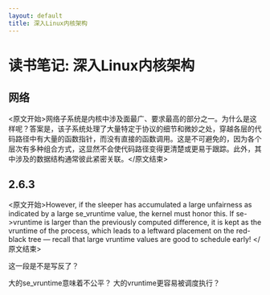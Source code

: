```yaml
---
layout: default
title: 深入Linux内核架构
---
```


# 读书笔记: 深入Linux内核架构


## 网络

<原文开始>网络子系统是内核中涉及面最广、要求最高的部分之一。为什么是这样呢？答案是，该子系统处理了大量特定于协议的细节和微妙之处，穿越各层的代码路径中有大量的函数指针，而没有直接的函数调用。这是不可避免的，因为各个层次有多种组合方式，这显然不会使代码路径变得更清楚或更易于跟踪。此外，其中涉及的数据结构通常彼此紧密关联。</原文结束>
## 2.6.3

<原文开始>However, if the sleeper has accumulated a large unfairness as indicated by a large se_vruntime value, the kernel must honor this. If se->vruntime is larger than the previously computed difference, it is kept as the vruntime of the process, which leads to a leftward placement on the red-black tree — recall that large vruntime values are good to schedule early!
</原文结束>

这一段是不是写反了？

大的se_vruntime意味着不公平？
大的vruntime更容易被调度执行？
